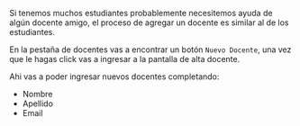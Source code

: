 Si tenemos muchos estudiantes probablemente necesitemos ayuda de algún docente amigo, el proceso de agregar un docente es similar al de los estudiantes.

En la pestaña de docentes vas a encontrar un botón `Nuevo Docente`, una vez que le hagas click vas a ingresar a la pantalla de alta docente.

<div class="mu-browser" style="padding:0"> 
</div>

Ahi vas a poder ingresar nuevos docentes completando:
* Nombre
* Apellido
* Email

<div class="mu-browser" style="padding:0"> 
</div>
